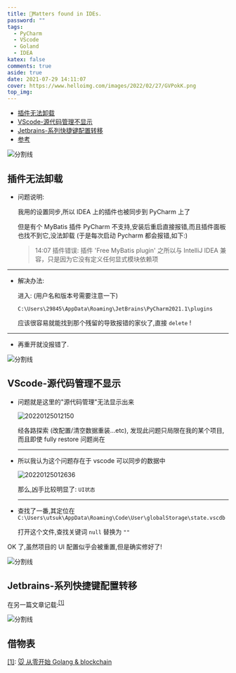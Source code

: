 ```yaml
---
title: 🤔Matters found in IDEs.
password: ""
tags:
  - PyCharm
  - VScode
  - Goland
  - IDEA
katex: false
comments: true
aside: true
date: 2021-07-29 14:11:07
cover: https://www.helloimg.com/images/2022/02/27/GVPokK.png
top_img:
---
```


<!--
 * @?: *********************************************************************
 * @Author: Weidows
 * @LastEditors: Weidows
 * @LastEditTime: 2022-02-18 02:24:15
 * @FilePath: \Blog-private\source\_posts\tools\IDE-matters.md
 * @Description:
 * @!: *********************************************************************
-->

- [插件无法卸载](#插件无法卸载)
- [VScode-源代码管理不显示](#vscode-源代码管理不显示)
- [Jetbrains-系列快捷键配置转移](#jetbrains-系列快捷键配置转移)
- [参考](#参考)

<a>![分割线](https://fastly.jsdelivr.net/gh/Weidows/Images/img/divider.png)</a>

## 插件无法卸载

- 问题说明:

  我用的设置同步,所以 IDEA 上的插件也被同步到 PyCharm 上了

  但是有个 MyBatis 插件 PyCharm 不支持,安装后重启直接报错,而且插件面板也找不到它,没法卸载 (于是每次启动 Pycharm 都会报错,如下:)

  > 14:07 插件错误: 插件 'Free MyBatis plugin' 之所以与 IntelliJ IDEA 兼容，只是因为它没有定义任何显式模块依赖项

---

- 解决办法:

  进入: (用户名和版本号需要注意一下)

  ```
  C:\Users\29845\AppData\Roaming\JetBrains\PyCharm2021.1\plugins
  ```

  应该很容易就能找到那个残留的导致报错的家伙了,直接 `delete` !

---

- 再重开就没报错了.

<a>![分割线](https://fastly.jsdelivr.net/gh/Weidows/Images/img/divider.png)</a>

## VScode-源代码管理不显示

- 问题就是这里的"源代码管理"无法显示出来

  <img src="https://www.helloimg.com/images/2022/02/27/GVAlkD.png" alt="20220125012150" />

  经各路探索 (改配置/清空数据重装...etc), 发现此问题只局限在我的某个项目,而且即使 fully restore 问题尚在

  ***

- 所以我认为这个问题存在于 vscode 可以同步的数据中

  <img src="https://www.helloimg.com/images/2022/02/27/GVSbPS.png" alt="20220125012636" />

  那么,凶手比较明显了: `UI状态`

  ***

- 查找了一番,其定位在 `C:\Users\utsuk\AppData\Roaming\Code\User\globalStorage\state.vscdb`

  打开这个文件,查找关键词 `null` 替换为 `""`

OK 了,虽然项目的 UI 配置似乎会被重置,但是确实修好了!

<a>![分割线](https://fastly.jsdelivr.net/gh/Weidows/Images/img/divider.png)</a>

## Jetbrains-系列快捷键配置转移

在另一篇文章记载:<sup id='cite_ref-01'>[\[1\]](#cite_note-01)</sup>

<a>![分割线](https://fastly.jsdelivr.net/gh/Weidows/Images/img/divider.png)</a>

## 借物表

<a name='cite_note-01' href='#cite_ref-01'>[1]</a>: [🐭 从零开始 Golang & blockchain](../others/golang/blockchain#Goland-快捷键导入)
